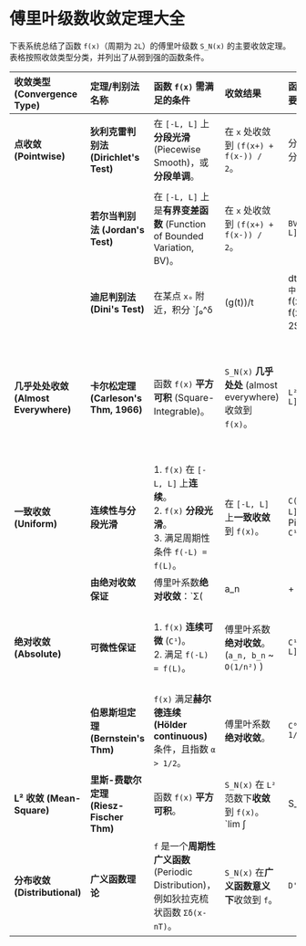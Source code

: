 # 傅里叶级数收敛定理大全

下表系统总结了函数 `f(x)`（周期为 `2L`）的傅里叶级数 `S_N(x)` 的主要收敛定理。表格按照收敛类型分类，并列出了从弱到强的函数条件。

| 收敛类型 (Convergence Type) | 定理/判别法名称 | 函数 `f(x)` 需满足的条件 | 收敛结果 | 函数空间/要求 | 备注与关键点 |
| :--- | :--- | :--- | :--- | :--- | :--- |
| **点收敛 (Pointwise)** | **狄利克雷判别法 (Dirichlet's Test)** | 在 `[-L, L]` 上**分段光滑** (Piecewise Smooth)，或**分段单调**。 | 在 `x` 处收敛到 `(f(x+) + f(x-)) / 2`。 | 分段 `C¹` 或分段单调 | 最经典、最常用的定理。在间断点处会产生**吉布斯现象** (Gibbs Phenomenon)。 |
| | **若尔当判别法 (Jordan's Test)** | 在 `[-L, L]` 上是**有界变差函数** (Function of Bounded Variation, BV)。 | 在 `x` 处收敛到 `(f(x+) + f(x-)) / 2`。 | `BV([-L, L])` | **推广了狄利克雷**。所有分段单调/分段光滑的函数都是有界变差函数，但反之不成立。 |
| | **迪尼判别法 (Dini's Test)** | 在某点 `x₀` 附近，积分 `∫₀^δ |(g(t))/t| dt` 收敛，其中 `g(t) = f(x₀+t) + f(x₀-t) - 2S`。 | `S_N(x₀)` 收敛到 `S`。 | 局部可积性 | 一个非常精细的**局部收敛**判别法，只关心 `x₀` 点附近的性质。 |
| **几乎处处收敛 (Almost Everywhere)** | **卡尔松定理 (Carleson's Thm, 1966)** | 函数 `f(x)` **平方可积** (Square-Integrable)。 | `S_N(x)` **几乎处处** (almost everywhere) 收敛到 `f(x)`。 | `L²([-L, L])` | **里程碑式的定理**。解决了困扰数学界近一个世纪的卢津猜想。它表明，即使函数很不光滑，只要能量有限，级数几乎在所有点上都是收敛的。 |
| **一致收敛 (Uniform)** | **连续性与分段光滑** | 1. `f(x)` 在 `[-L, L]` 上**连续**。<br>2. `f(x)` **分段光滑**。<br>3. 满足周期性条件 `f(-L) = f(L)`。 | 在 `[-L, L]` 上**一致收敛**到 `f(x)`。 | `C([-L, L])` ∩ Piecewise `C¹` | **保证图像完美贴合**，无吉布斯现象。连续性是避免跳跃的关键。 |
| | **由绝对收敛保证** | 傅里叶系数**绝对收敛**：`Σ(|a_n| + |b_n|) < ∞`。 | 级数**绝对且一致收敛**到一个连续函数（即 `f(x)`）。 | `A(T)` (Wiener Algebra) | 这是一个普适的分析结论：系数级数绝对收敛，则函数级数一致收敛。 |
| **绝对收敛 (Absolute)** | **可微性保证** | 1. `f(x)` **连续可微** (`C¹`)。<br>2. 满足 `f(-L) = f(L)`。 | 傅里叶系数**绝对收敛**。<br>(`a_n, b_n` ~ `O(1/n²)` ) | `C¹([-L, L])` | **函数越光滑，系数衰减越快**。若 `f` 是 `C^k`，则系数衰减速度为 `O(1/n^(k+1))`，保证绝对收敛。 |
| | **伯恩斯坦定理 (Bernstein's Thm)** | `f(x)` 满足**赫尔德连续 (Hölder continuous)** 条件，且指数 `α > 1/2`。 | 傅里叶系数**绝对收敛**。 | `C⁰,α (α > 1/2)` | 提供了比 `C¹` 更弱的光滑性条件来保证绝对收敛。 |
| **L² 收敛 (Mean-Square)** | **里斯-费歇尔定理 (Riesz-Fischer Thm)** | 函数 `f(x)` **平方可积**。 | `S_N(x)` 在 `L²` 范数下**收敛**到 `f(x)`。<br>`lim ∫|S_N - f|² dx = 0` | `L²([-L, L])` | **对函数要求最低**。物理意义是近似信号的**能量收敛**到原信号能量。这与**帕塞瓦尔恒等式 (Parseval's Identity)** 等价。 |
| **分布收敛 (Distributional)** | **广义函数理论** | `f` 是一个**周期性广义函数** (Periodic Distribution)，例如狄拉克梳状函数 `Σδ(x-nT)`。 | `S_N(x)` 在**广义函数意义下**收敛到 `f`。 | `D'(T)` | **最广义的收敛**。即使傅里叶系数不衰减甚至增长（如狄拉克函数的系数为常数），级数在分布意义下依然收敛。 |
